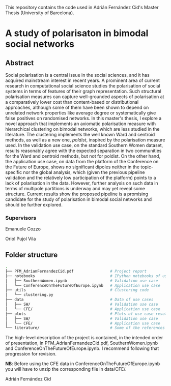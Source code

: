 This repository contains the code used in Adrián Fernández Cid's Master Thesis (University of Barcelona).

 # A study of polarisaton in bimodal social networks

## Abstract

Social polarisation is a central issue in the social sciences, and it has acquired mainstream interest in recent years. A prominent area of current research in computational social science studies the polarisation of social systems in terms of features of their graph representation. Such structural polarisation measures can capture well-grounded aspects of polarisation at a comparatively lower cost than content-based or distributional approaches, although some of them have been shown to depend on unrelated network properties like average degree or systematically give false positives on randomised networks. In this master's thesis, I explore a novel approach that implements an axiomatic polarisation measure with hierarchical clustering on bimodal networks, which are less studied in the literature. The clustering implements the well known Ward and centroid methods, as well as a new one, *poldist*, inspired by the polarisation measure used. In the validation use case, on the standard Southern Women dataset, results reasonably agree with the expected separation in two communities for the Ward and centroid methods, but not for poldist. On the other hand, the application use case, on data from the platform of the Conference on the Future of Europe, shows no significant dipoles neither in the topic-specific nor the global analysis, which (given the previous pipeline validation and the relatively low participation of the platform) points to a lack of polarisation in the data. However, further analysis on such data in terms of multipole partitions is underway and may yet reveal some structure. Current results show the proposed pipeline is a promising candidate for the study of polarisation in bimodal social networks and should be further explored.

### Supervisors

Emanuele Cozzo

Oriol Pujol Vila

## Folder structure
```bash
.
├── PFM_AdrianFernandezCid.pdf                # Project report
├── notebooks                                 # IPython notebooks of use cases
│   ├── SouthernWomen.ipynb                   # Validation use case
│   └── ConferenceOnTheFutureOfEurope.ipynb   # Application use case 
├── utils                                     # Clustering code
│   └── clustering.py  
├── data                                      # Data of use cases
│   ├── SW/                                   # Validation use case
│   └── CFE/                                  # Application use case 
├── plots                                     # Plots of use case results
│   ├── SW/                                   # Validation use case
│   └── CFE/                                  # Application use case                       
└── literature/                               # Some of the references of the project 
```
The high-level description of the project is contained, in the intended order of presentation, in PFM_AdrianFernandezCid.pdf, SouthernWomen.ipynb and ConferenceOnTheFutureOfEurope.ipynb. I recommend following that progression for revision.

**NB**: Before using the CFE data in ConferenceOnTheFutureOfEurope.ipynb you will have to unzip the corresponding file in data/CFE/.

Adrián Fernández Cid
